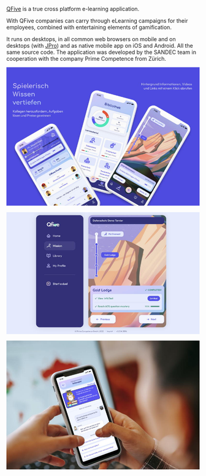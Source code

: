 [QFive](https://q-five.com/) is a true cross platform e-learning application. 

With QFive companies can carry through eLearning campaigns for their employees, combined with entertaining elements of gamification.

It runs on desktops, in all common web browsers on mobile and on desktops (with [JPro](https://www.jpro.one/)) and as native mobile app on iOS and Android.  All the same source code.  The application was developed by the SANDEC team in cooperation with the company Prime Competence from Zürich.

![QFive](Banner-2_a-de.jpg)

![QFive](qfive-desktop.jpg)

![QFive](qfive-mobile-hand.jpg)
